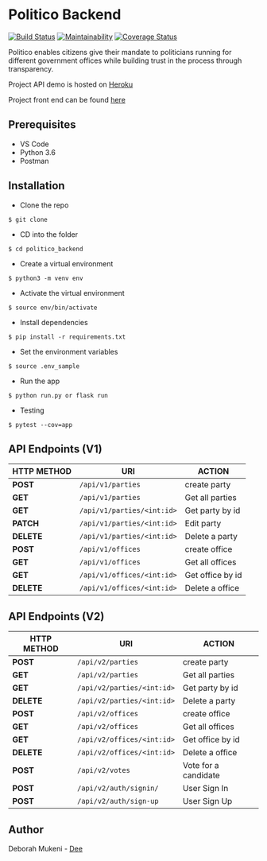 
# Politico Backend

[![Build Status](https://travis-ci.com/deemukeni/politico_backend.svg?branch=develop)](https://travis-ci.com/deemukeni/politico_backend)
[![Maintainability](https://api.codeclimate.com/v1/badges/57f88fbf525a980973f7/maintainability)](https://codeclimate.com/github/deemukeni/politico_backend/maintainability)
[![Coverage Status](https://coveralls.io/repos/github/deemukeni/politico_backend/badge.svg?branch=develop)](https://coveralls.io/github/deemukeni/politico_backend?branch=develop)


Politico enables citizens give their mandate to politicians running for different government offices
while building trust in the process through transparency.


Project API demo is hosted on [Heroku](https://politico-elections.herokuapp.com/)

Project front end can be found  [here](https://github.com/deemukeni/politico-frontend/tree/develop)

## Prerequisites

- VS Code
- Python 3.6
- Postman

## Installation

- Clone the repo
```
$ git clone
```

- CD into the folder
```
$ cd politico_backend
```

- Create a virtual environment
```
$ python3 -m venv env
```

- Activate the virtual environment
```
$ source env/bin/activate
```

- Install dependencies
```
$ pip install -r requirements.txt
```

- Set the environment variables
```
$ source .env_sample
```

- Run the app
```
$ python run.py or flask run
```

- Testing
```
$ pytest --cov=app
```
## API Endpoints (V1)

| **HTTP METHOD** |	**URI** |	**ACTION**
| --- | --- | --- |
| **POST** | `/api/v1/parties` | create party |
| **GET** |	`/api/v1/parties` | Get all parties |
| **GET** |	`/api/v1/parties/<int:id>` | Get party by id |
| **PATCH** |	`/api/v1/parties/<int:id>`	| Edit party |
| **DELETE** |	`/api/v1/parties/<int:id>`	| Delete a party |
| **POST** |	`/api/v1/offices`	| create office |
| **GET** |	`/api/v1/offices`	| Get all offices |
| **GET** |	`/api/v1/offices/<int:id>`	| Get office by id |
| **DELETE** |	`/api/v1/offices/<int:id>`	| Delete a office |


## API Endpoints (V2)
| **HTTP METHOD** |	**URI** |	**ACTION**
| --- | --- | --- |
| **POST** | `/api/v2/parties` | create party |
| **GET** |	`/api/v2/parties` | Get all parties |
| **GET** |	`/api/v2/parties/<int:id>` | Get party by id |
| **DELETE** |	`/api/v2/parties/<int:id>`	| Delete a party |
| **POST** |	`/api/v2/offices`	| create office |
| **GET** |	`/api/v2/offices`	| Get all offices |
| **GET** |	`/api/v2/offices/<int:id>`	| Get office by id |
| **DELETE** |	`/api/v2/offices/<int:id>`	| Delete a office |
| **POST** |	`/api/v2/votes`	| Vote for a candidate |
| **POST** |	`/api/v2/auth/signin/`	| User Sign  In |
| **POST** |	`/api/v2/auth/sign-up`	| User Sign Up |


## Author

Deborah Mukeni - [Dee](https://github.com/deemukeni)
